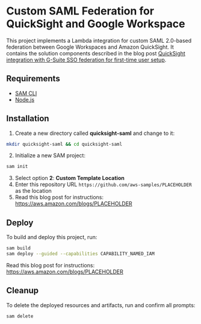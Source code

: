 # Custom SAML Federation for QuickSight and Google Workspace

This project implements a Lambda integration for custom SAML 2.0-based federation between Google Workspaces and Amazon QuickSight. It contains the solution components described in the blog post [QuickSight integration with G-Suite SSO federation for first-time user setup](https://aws.amazon.com/blogs/PLACEHOLDER).

## Requirements

* [SAM CLI](https://docs.aws.amazon.com/serverless-application-model/latest/developerguide/serverless-getting-started.html)
* [Node.js](https://nodejs.org/en/)

## Installation

1. Create a new directory called **quicksight-saml** and change to it:
```bash
mkdir quicksight-saml && cd quicksight-saml
```
2. Initialize a new SAM project:
```bash
sam init
```
3. Select option **2**: **Custom Template Location**
4. Enter this repository URL `https://github.com/aws-samples/PLACEHOLDER` as the location
5. Read this blog post for instructions: https://aws.amazon.com/blogs/PLACEHOLDER

## Deploy

To build and deploy this project, run:

```bash
sam build
sam deploy --guided --capabilities CAPABILITY_NAMED_IAM
```

Read this blog post for instructions: https://aws.amazon.com/blogs/PLACEHOLDER

## Cleanup

To delete the deployed resources and artifacts, run and confirm all prompts:

```bash
sam delete
```
